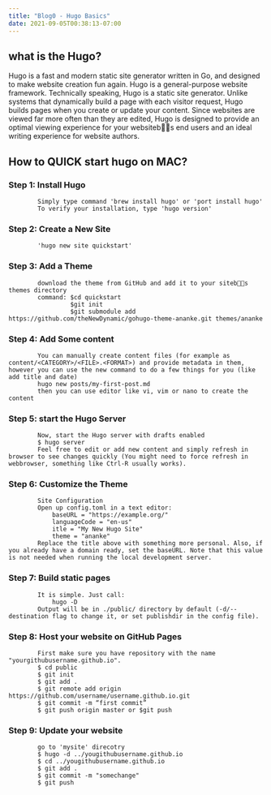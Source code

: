 ```yaml
---
title: "Blog0 - Hugo Basics"
date: 2021-09-05T00:38:13-07:00
---
```

## what is the Hugo?
   Hugo is a fast and modern static site generator written in Go, and designed to make website creation fun again.
    Hugo is a general-purpose website framework. Technically speaking, Hugo is a static site generator. Unlike systems that dynamically build a page with each visitor request, Hugo builds pages when you create or update your content. Since websites are viewed far more often than they are edited, Hugo is designed to provide an optimal viewing experience for your websitebs end users and an ideal writing experience for website authors.
## How to QUICK start hugo on MAC?
   ### Step 1: Install Hugo        
            Simply type command 'brew install hugo' or 'port install hugo'
            To verify your installation, type 'hugo version'
   ### Step 2: Create a New Site
            'hugo new site quickstart'
   ### Step 3: Add a Theme
            download the theme from GitHub and add it to your sitebs themes directory
            command: $cd quickstart
                     $git init
                     $git submodule add https://github.com/theNewDynamic/gohugo-theme-ananke.git themes/ananke
   ### Step 4: Add Some content
            You can manually create content files (for example as content/<CATEGORY>/<FILE>.<FORMAT>) and provide metadata in them, however you can use the new command to do a few things for you (like add title and date)
            hugo new posts/my-first-post.md
            then you can use editor like vi, vim or nano to create the content
   ### Step 5: start the Hugo Server
            Now, start the Hugo server with drafts enabled
            $ hugo server 
            Feel free to edit or add new content and simply refresh in browser to see changes quickly (You might need to force refresh in webbrowser, something like Ctrl-R usually works).
   ### Step 6: Customize the Theme
            Site Configuration 
            Open up config.toml in a text editor:
                baseURL = "https://example.org/"
                languageCode = "en-us"
                itle = "My New Hugo Site"
                theme = "ananke"
            Replace the title above with something more personal. Also, if you already have a domain ready, set the baseURL. Note that this value is not needed when running the local development server.
   ### Step 7: Build static pages 
            It is simple. Just call:
                hugo -D
            Output will be in ./public/ directory by default (-d/--destination flag to change it, or set publishdir in the config file).
   ### Step 8: Host your website on GitHub Pages
            First make sure you have repository with the name "yourgithubusername.github.io".
            $ cd public
            $ git init
            $ git add .
            $ git remote add origin https://github.com/username/username.github.io.git
            $ git commit -m “first commit”
            $ git push origin master or $git push
   ### Step 9: Update your website
            go to 'mysite' direcotry
            $ hugo -d ../yougithubusername.github.io
            $ cd ../yougithubusername.github.io
            $ git add .
            $ git commit -m "somechange"
            $ git push
            
    
    

